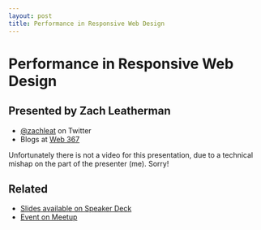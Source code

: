 ```yaml
---
layout: post
title: Performance in Responsive Web Design
---
```


# Performance in Responsive Web Design

## Presented by Zach Leatherman

* [@zachleat](https://twitter.com/zachleat) on Twitter
* Blogs at [Web 367](http://zachleat.com)

<script async class="speakerdeck-embed" data-id="a4b592e00c530130c43112313940cc16" data-ratio="1.2994923857868" src="http://speakerdeck.com/assets/embed.js"></script>

Unfortunately there is not a video for this presentation, due to a technical mishap on the part of the presenter (me). Sorry!

## Related

* [Slides available on Speaker Deck](https://speakerdeck.com/nebraskajs/performance-and-responsive-web-design)
* [Event on Meetup](http://www.meetup.com/nebraskajs/events/74950422/)